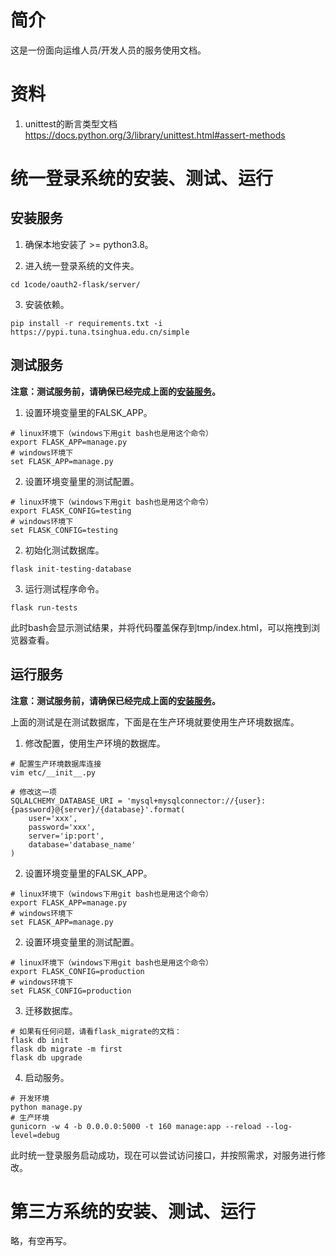 # 简介

这是一份面向运维人员/开发人员的服务使用文档。

# 资料

1. unittest的断言类型文档 https://docs.python.org/3/library/unittest.html#assert-methods

# 统一登录系统的安装、测试、运行

## 安装服务

1. 确保本地安装了 >= python3.8。

2. 进入统一登录系统的文件夹。
```shell
cd 1code/oauth2-flask/server/
```
3. 安装依赖。
```shell
pip install -r requirements.txt -i https://pypi.tuna.tsinghua.edu.cn/simple
```

## 测试服务

**注意：测试服务前，请确保已经完成上面的[安装服务](#安装服务)。**

1. 设置环境变量里的FALSK_APP。

```shell
# linux环境下（windows下用git bash也是用这个命令）
export FLASK_APP=manage.py
# windows环境下
set FLASK_APP=manage.py
```

2. 设置环境变量里的测试配置。

```shell
# linux环境下（windows下用git bash也是用这个命令）
export FLASK_CONFIG=testing
# windows环境下
set FLASK_CONFIG=testing
```

2. 初始化测试数据库。
```shell
flask init-testing-database
```

3. 运行测试程序命令。
```shell
flask run-tests
```

此时bash会显示测试结果，并将代码覆盖保存到tmp/index.html，可以拖拽到浏览器查看。

## 运行服务

**注意：测试服务前，请确保已经完成上面的[安装服务](#安装服务)。**

上面的测试是在测试数据库，下面是在生产环境就要使用生产环境数据库。

1. 修改配置，使用生产环境的数据库。

```shell
# 配置生产环境数据库连接
vim etc/__init__.py

# 修改这一项
SQLALCHEMY_DATABASE_URI = 'mysql+mysqlconnector://{user}:{password}@{server}/{database}'.format(
	user='xxx',
	password='xxx',
	server='ip:port',
	database='database_name'
)
```

2. 设置环境变量里的FALSK_APP。

```shell
# linux环境下（windows下用git bash也是用这个命令）
export FLASK_APP=manage.py
# windows环境下
set FLASK_APP=manage.py
```

2. 设置环境变量里的测试配置。

```shell
# linux环境下（windows下用git bash也是用这个命令）
export FLASK_CONFIG=production
# windows环境下
set FLASK_CONFIG=production
```

3. 迁移数据库。
```shell
# 如果有任何问题，请看flask_migrate的文档：
flask db init
flask db migrate -m first
flask db upgrade
```

4. 启动服务。

```shell
# 开发环境
python manage.py
# 生产环境
gunicorn -w 4 -b 0.0.0.0:5000 -t 160 manage:app --reload --log-level=debug
```

此时统一登录服务启动成功，现在可以尝试访问接口，并按照需求，对服务进行修改。

# 第三方系统的安装、测试、运行

略，有空再写。
